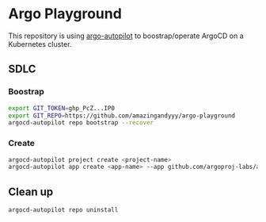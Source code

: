 # Argo Playground

This repository is using [argo-autopilot](https://argocd-autopilot.readthedocs.io/en/stable/Getting-Started/) to boostrap/operate ArgoCD on a Kubernetes cluster.

## SDLC

### Boostrap

```bash
export GIT_TOKEN=ghp_PcZ...IP0
export GIT_REPO=https://github.com/amazingandyyy/argo-playground
argocd-autopilot repo bootstrap --recover
```

### Create

```bash
argocd-autopilot project create <project-name>
argocd-autopilot app create <app-name> --app github.com/argoproj-labs/argocd-autopilot/examples/demo-app/ -p <project-name> --wait-timeout 2m
```


## Clean up

```bash
argocd-autopilot repo uninstall
```

